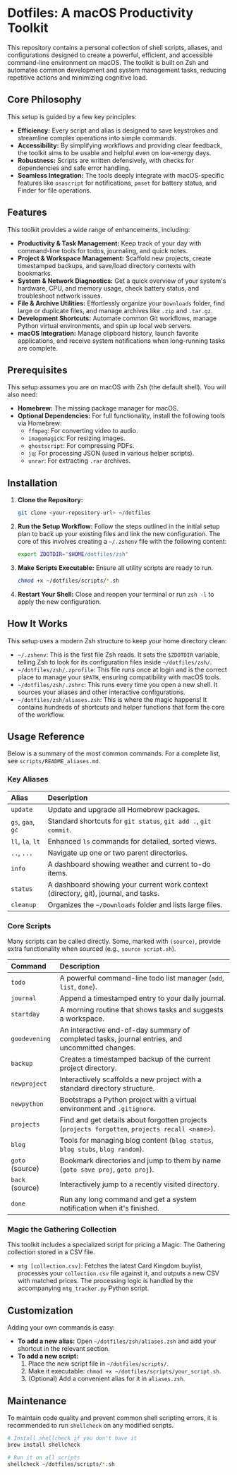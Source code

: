 # Dotfiles: A macOS Productivity Toolkit

This repository contains a personal collection of shell scripts, aliases, and configurations designed to create a powerful, efficient, and accessible command-line environment on macOS. The toolkit is built on Zsh and automates common development and system management tasks, reducing repetitive actions and minimizing cognitive load.

## Core Philosophy

This setup is guided by a few key principles:

  * **Efficiency:** Every script and alias is designed to save keystrokes and streamline complex operations into simple commands.
  * **Accessibility:** By simplifying workflows and providing clear feedback, the toolkit aims to be usable and helpful even on low-energy days.
  * **Robustness:** Scripts are written defensively, with checks for dependencies and safe error handling.
  * **Seamless Integration:** The tools deeply integrate with macOS-specific features like `osascript` for notifications, `pmset` for battery status, and Finder for file operations.

## Features

This toolkit provides a wide range of enhancements, including:

  * **Productivity & Task Management:** Keep track of your day with command-line tools for todos, journaling, and quick notes.
  * **Project & Workspace Management:** Scaffold new projects, create timestamped backups, and save/load directory contexts with bookmarks.
  * **System & Network Diagnostics:** Get a quick overview of your system's hardware, CPU, and memory usage, check battery status, and troubleshoot network issues.
  * **File & Archive Utilities:** Effortlessly organize your `Downloads` folder, find large or duplicate files, and manage archives like `.zip` and `.tar.gz`.
  * **Development Shortcuts:** Automate common Git workflows, manage Python virtual environments, and spin up local web servers.
  * **macOS Integration:** Manage clipboard history, launch favorite applications, and receive system notifications when long-running tasks are complete.

## Prerequisites

This setup assumes you are on macOS with Zsh (the default shell). You will also need:

  * **Homebrew:** The missing package manager for macOS.
  * **Optional Dependencies:** For full functionality, install the following tools via Homebrew:
      * `ffmpeg`: For converting video to audio.
      * `imagemagick`: For resizing images.
      * `ghostscript`: For compressing PDFs.
      * `jq`: For processing JSON (used in various helper scripts).
      * `unrar`: For extracting `.rar` archives.

## Installation

1.  **Clone the Repository:**

    ```bash
    git clone <your-repository-url> ~/dotfiles
    ```

2.  **Run the Setup Workflow:**
    Follow the steps outlined in the initial setup plan to back up your existing files and link the new configuration. The core of this involves creating a `~/.zshenv` file with the following content:

    ```bash
    export ZDOTDIR="$HOME/dotfiles/zsh"
    ```

3.  **Make Scripts Executable:**
    Ensure all utility scripts are ready to run.

    ```bash
    chmod +x ~/dotfiles/scripts/*.sh
    ```

4.  **Restart Your Shell:**
    Close and reopen your terminal or run `zsh -l` to apply the new configuration.

## How It Works

This setup uses a modern Zsh structure to keep your home directory clean:

  * `~/.zshenv`: This is the first file Zsh reads. It sets the `$ZDOTDIR` variable, telling Zsh to look for its configuration files inside `~/dotfiles/zsh/`.
  * `~/dotfiles/zsh/.zprofile`: This file runs once at login and is the correct place to manage your `$PATH`, ensuring compatibility with macOS tools.
  * `~/dotfiles/zsh/.zshrc`: This runs every time you open a new shell. It sources your aliases and other interactive configurations.
  * `~/dotfiles/zsh/aliases.zsh`: This is where the magic happens\! It contains hundreds of shortcuts and helper functions that form the core of the workflow.

## Usage Reference

Below is a summary of the most common commands. For a complete list, see `scripts/README_aliases.md`.

### Key Aliases

| Alias      | Description                                               |
| :--------- | :-------------------------------------------------------- |
| `update`   | Update and upgrade all Homebrew packages.           |
| `gs`, `gaa`, `gc` | Standard shortcuts for `git status`, `git add .`, `git commit`. |
| `ll`, `la`, `lt` | Enhanced `ls` commands for detailed, sorted views.    |
| `..`, `...`  | Navigate up one or two parent directories.            |
| `info`     | A dashboard showing weather and current to-do items.      |
| `status`   | A dashboard showing your current work context (directory, git), journal, and tasks.     |
| `cleanup`  | Organizes the `~/Downloads` folder and lists large files. |

### Core Scripts

Many scripts can be called directly. Some, marked with `(source)`, provide extra functionality when sourced (e.g., `source script.sh`).

| Command        | Description                                                                 |
| :------------- | :-------------------------------------------------------------------------- |
| `todo`         | A powerful command-line todo list manager (`add`, `list`, `done`).       |
| `journal`      | Append a timestamped entry to your daily journal.                     |
| `startday`     | A morning routine that shows tasks and suggests a workspace.        |
| `goodevening`  | An interactive end-of-day summary of completed tasks, journal entries, and uncommitted changes. |
| `backup`       | Creates a timestamped backup of the current project directory.    |
| `newproject`   | Interactively scaffolds a new project with a standard directory structure. |
| `newpython`    | Bootstraps a Python project with a virtual environment and `.gitignore`. |
| `projects`     | Find and get details about forgotten projects (`projects forgotten`, `projects recall <name>`). |
| `blog`         | Tools for managing blog content (`blog status`, `blog stubs`, `blog random`). |
| `goto` (source)  | Bookmark directories and jump to them by name (`goto save proj`, `goto proj`). |
| `back` (source)  | Interactively jump to a recently visited directory.                 |
| `done`         | Run any long command and get a system notification when it's finished.  |

### Magic the Gathering Collection

This toolkit includes a specialized script for pricing a Magic: The Gathering collection stored in a CSV file.

  * `mtg [collection.csv]`: Fetches the latest Card Kingdom buylist, processes your `collection.csv` file against it, and outputs a new CSV with matched prices. The processing logic is handled by the accompanying `mtg_tracker.py` Python script.

## Customization

Adding your own commands is easy:

  * **To add a new alias:** Open `~/dotfiles/zsh/aliases.zsh` and add your shortcut in the relevant section.
  * **To add a new script:**
    1.  Place the new script file in `~/dotfiles/scripts/`.
    2.  Make it executable: `chmod +x ~/dotfiles/scripts/your_script.sh`.
    3.  (Optional) Add a convenient alias for it in `aliases.zsh`.

## Maintenance

To maintain code quality and prevent common shell scripting errors, it is recommended to run `shellcheck` on any modified scripts.

```bash
# Install shellcheck if you don't have it
brew install shellcheck

# Run it on all scripts
shellcheck ~/dotfiles/scripts/*.sh
```